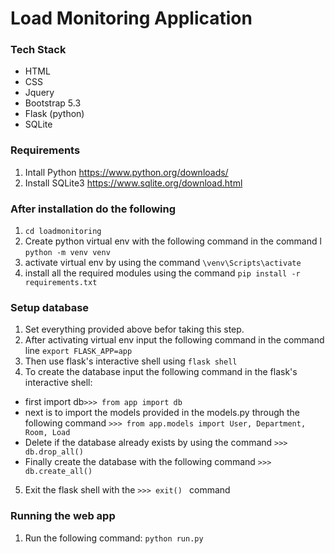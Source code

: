 # Load Monitoring Application

### Tech Stack
- HTML
- CSS
- Jquery
- Bootstrap 5.3
- Flask (python)
- SQLite

### Requirements
1. Intall Python https://www.python.org/downloads/
2. Install SQLite3 https://www.sqlite.org/download.html

### After installation do the following
1. ``` cd loadmonitoring ```
2. Create python virtual env with the following command in the command l ```python -m venv venv ```
3. activate virtual env by using the command ``` \venv\Scripts\activate ```
4. install all the required modules using the command ``` pip install -r requirements.txt ```

### Setup database
1. Set everything provided above befor taking this step.
2. After activating virtual env input the following command in the command line ``` export FLASK_APP=app ```
3. Then use flask's interactive shell using ``` flask shell ```
4. To create the database input the following command in the flask's interactive shell: 
 - first import db```>>> from app import db ```
 - next is to import the models provided in the models.py through the following command ```>>> from app.models import User, Department, Room, Load ```
 - Delete if the database already exists by using the command ```>>> db.drop_all() ```
 - Finally create the database with the following command ```>>> db.create_all() ```
5. Exit the flask shell with the ```>>> exit() ``` command

### Running the web app
1. Run the following command: ```python run.py ```